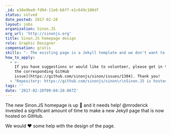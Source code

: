 ```yaml
---
_id: e38e9be0-fd94-11e6-b6ff-e1c649c108df
status: solved
date_posted: 2017-02-28
layout: jobs
organization: Sinon.JS
org_url: 'http://sinonjs.org'
title: Sinon.JS homepage design
role: Graphic Designer
compensation: gratis
skills: "- The existing page is a Jekyll template and we don't want to change that\r\n- The template / CSS should be contributed directory to the Sinon.JS codebase on GitHub\r\n- We have a Logo that should be part of the new design\r\n- We'd like to add the content from the README.md to show who is sponsoring the project and link to the Sinon.JS open collective page"
how_to_apply:
  - >-
    If you have suggestions or would like to volunteer, please get in touch [on
    the corresponding GitHub
    issue](https://github.com/sinonjs/sinon/issues/1304). Thank you!
  - "Repository: https://github.com/sinonjs/sinon\r\nSinon.JS is hosted with GitHub pages. The Jekyll page can be found in the /docs directory."
tags: ''
date: '2017-02-28T09:04:20.067Z'
---
```


The new Sinon.JS homepage is up 🎉 and it needs help! @mroderick invested a
significant amount of time to make a new Jekyll page that is now hosted on
GitHub.

We would ❤️ some help with the design of the page.
